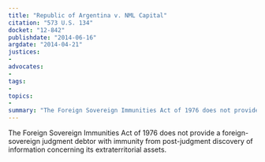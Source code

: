 ```yaml
---
title: "Republic of Argentina v. NML Capital"
citation: "573 U.S. 134"
docket: "12-842"
publishdate: "2014-06-16"
argdate: "2014-04-21"
justices:
- 
advocates:
- 
tags:
- 
topics:
- 
summary: "The Foreign Sovereign Immunities Act of 1976 does not provide a foreign-sovereign judgment debtor with immunity from post-judgment discovery of information concerning its extraterritorial assets."
---
```

The Foreign Sovereign Immunities Act of 1976 does not provide a foreign-sovereign judgment debtor with immunity from post-judgment discovery of information concerning its extraterritorial assets.

